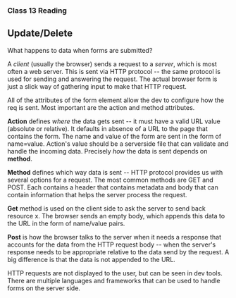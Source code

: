 ### Class 13 Reading
## Update/Delete

What happens to data when forms are submitted?

A *client* (usually the browser) sends a request to a *server*, which is most often a web server. This is sent via HTTP protocol -- the same protocol is used for sending and answering the request. The actual browser form is just a slick way of gathering input to make that HTTP request.

All of the attributes of the form element allow the dev to configure how the req is sent. Most important are the action and method attributes.

**Action** defines *where* the data gets sent -- it must have a valid URL value (absolute or relative). It defaults in absence of a URL to the page that contains the form. The name and value of the form are sent in the form of name=value. Action's value should be a serverside file that can validate and handle the incoming data. Precisely *how* the data is sent depends on **method**.

**Method** defines which way data is sent -- HTTP protocol provides us with several options for a request. The most common methods are GET and POST. Each contains a header that contains metadata and body that can contain information that helps the server process the request.

**Get** method is used on the client side to ask the server to send back resource x. The browser sends an empty body, which appends this data to the URL in the form of name/value pairs.

**Post** is how the browser talks to the server when it needs a response that accounts for the data from the HTTP request body -- when the server's response needs to be appropriate relative to the data send by the request. A big difference is that the data is not appended to the URL.

HTTP requests are not displayed to the user, but can be seen in dev tools. There are multiple languages and frameworks that can be used to handle forms on the server side.